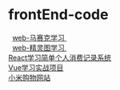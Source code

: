 # frontEnd-code
   [ web-马赛克学习 ]( https://github.com/pheromone/web-mosaic )    <br/>
   [ web-精灵图学习 ]( https://github.com/pheromone/sprite-sheet )    <br/>
   [ React学习简单个人消费记录系统 ](  https://github.com/pheromone/react-accounts )    <br/>
   [ Vue学习实战项目 ](   https://github.com/pheromone/vue_demo )    <br/>
   [ 小米购物网站 ](   https://github.com/pheromone/xiaomi )    <br/>


  

  

   


